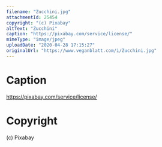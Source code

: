 ```yaml
---
filename: "Zucchini.jpg"
attachmentId: 25454
copyright: "(c) Pixabay"
altText: "Zucchini"
caption: "https://pixabay.com/service/license/"
mimeType: "image/jpeg"
uploadDate: "2020-04-28 17:15:27"
originalUrl: "https://www.veganblatt.com/i/Zucchini.jpg"
---
```


# Caption

https://pixabay.com/service/license/

# Copyright

(c) Pixabay
